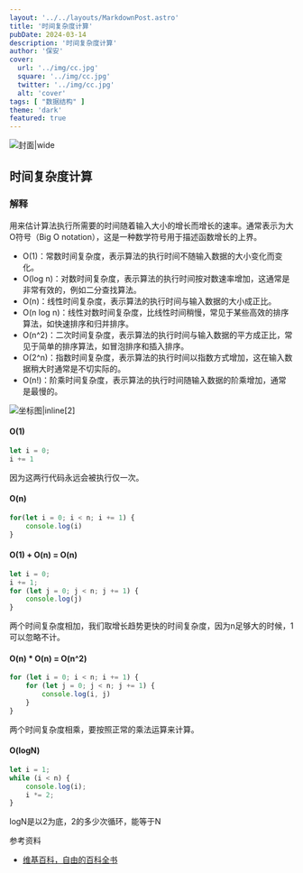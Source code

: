 ```yaml
---
layout: '../../layouts/MarkdownPost.astro'
title: '时间复杂度计算'
pubDate: 2024-03-14
description: '时间复杂度计算'
author: '保安'
cover:
  url: '../img/cc.jpg'
  square: '../img/cc.jpg'
  twitter: '../img/cc.jpg'
  alt: 'cover'
tags: [ "数据结构" ]
theme: 'dark'
featured: true
---
```


![封面|wide](/images/cc.jpg)

## 时间复杂度计算

### 解释
用来估计算法执行所需要的时间随着输入大小的增长而增长的速率。通常表示为大O符号（Big O notation），这是一种数学符号用于描述函数增长的上界。

- O(1)：常数时间复杂度，表示算法的执行时间不随输入数据的大小变化而变化。
- O(log n)：对数时间复杂度，表示算法的执行时间按对数速率增加，这通常是非常有效的，例如二分查找算法。
- O(n)：线性时间复杂度，表示算法的执行时间与输入数据的大小成正比。
- O(n log n)：线性对数时间复杂度，比线性时间稍慢，常见于某些高效的排序算法，如快速排序和归并排序。
- O(n^2)：二次时间复杂度，表示算法的执行时间与输入数据的平方成正比，常见于简单的排序算法，如冒泡排序和插入排序。
- O(2^n)：指数时间复杂度，表示算法的执行时间以指数方式增加，这在输入数据稍大时通常是不切实际的。
- O(n!)：阶乘时间复杂度，表示算法的执行时间随输入数据的阶乘增加，通常是最慢的。

![坐标图|inline](/img/1024px-Comparison_computational_complexity.svg.png)[2]


#### O(1)
```javascript
let i = 0;
i += 1
```
因为这两行代码永远会被执行仅一次。

#### O(n)
```javascript
for(let i = 0; i < n; i += 1) {
    console.log(i)
}
```

#### O(1) + O(n) = O(n)
```javascript
let i = 0;
i += 1;
for (let j = 0; j < n; j += 1) {
    console.log(j)
}
```
两个时间复杂度相加，我们取增长趋势更快的时间复杂度，因为n足够大的时候，1可以忽略不计。


#### O(n) * O(n) = O(n^2)
```javascript
for (let i = 0; i < n; i += 1) {
    for (let j = 0; j < n; j += 1) {
        console.log(i, j)
    }
}
```
两个时间复杂度相乘，要按照正常的乘法运算来计算。



#### O(logN)
```javascript
let i = 1;
while (i < n) {
    console.log(i);
    i *= 2;
}
```
logN是以2为底，2的多少次循环，能等于N
 
参考资料
- [维基百科，自由的百科全书](https://zh.wikipedia.org/wiki/%E6%97%B6%E9%97%B4%E5%A4%8D%E6%9D%82%E5%BA%A6)


